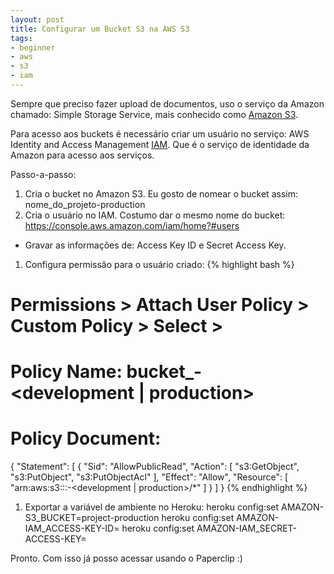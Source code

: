 ```yaml
---
layout: post
title: Configurar um Bucket S3 na AWS S3
tags:
- beginner
- aws
- s3
- iam
---
```

Sempre que preciso fazer upload de documentos, uso o serviço da Amazon chamado:
Simple Storage Service, mais conhecido como [Amazon S3](www.amazon.com/s3).

Para acesso aos buckets é necessário criar um usuário no serviço:
AWS Identity and Access Management [IAM](https://aws.amazon.com/iam/).
Que é o serviço de identidade da Amazon para acesso aos serviços.

Passo-a-passo:
  1. Cria o bucket no Amazon S3. Eu gosto de nomear o bucket assim: nome_do_projeto-production
  1. Cria o usuário no IAM. Costumo dar o mesmo nome do bucket: https://console.aws.amazon.com/iam/home?#users
   * Gravar as informações de: Access Key ID e Secret Access Key.
  1. Configura permissão para o usuário criado:
{% highlight bash %}
# Permissions > Attach User Policy > Custom Policy > Select >
# Policy Name: bucket_<project>-<development | production>
# Policy Document:
{
    "Statement": [
        {
            "Sid": "AllowPublicRead",
            "Action": [
                "s3:GetObject",
                "s3:PutObject",
                "s3:PutObjectAcl"
            ],
            "Effect": "Allow",
            "Resource": [
                "arn:aws:s3:::<project>-<development | production>/*"
            ]
        }
    ]
}
{% endhighlight %}
  1. Exportar a variável de ambiente no Heroku:
  heroku config:set AMAZON-S3_BUCKET=project-production
  heroku config:set AMAZON-IAM_ACCESS-KEY-ID=<Informado pela Amazon IAM>
  heroku config:set AMAZON-IAM_SECRET-ACCESS-KEY=<Informado pela Amazon IAM>

Pronto. Com isso já posso acessar usando o Paperclip :)
